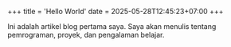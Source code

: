 +++
title = 'Hello World'
date = 2025-05-28T12:45:23+07:00
+++

Ini adalah artikel blog pertama saya. Saya akan menulis tentang pemrograman, proyek, dan pengalaman belajar.
